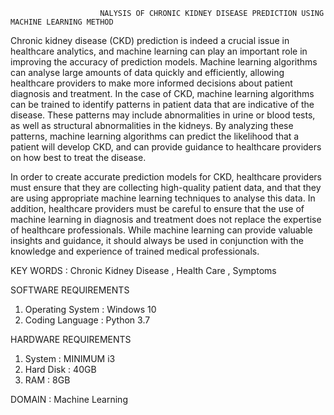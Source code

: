                         NALYSIS OF CHRONIC KIDNEY DISEASE PREDICTION USING MACHINE LEARNING METHOD

Chronic kidney disease (CKD) prediction is indeed a crucial issue in healthcare analytics, and machine learning can play an important role in improving the accuracy of prediction models.
Machine learning algorithms can analyse large amounts of data quickly and efficiently, allowing healthcare providers to make more informed decisions about patient diagnosis and
treatment. In the case of CKD, machine learning algorithms can be trained to identify patterns in patient data that are indicative of the disease. These patterns may include abnormalities in
urine or blood tests, as well as structural abnormalities in the kidneys. By analyzing these patterns, machine learning algorithms can predict the likelihood that a patient will develop
CKD, and can provide guidance to healthcare providers on how best to treat the disease.

In order to create accurate prediction models for CKD, healthcare providers must ensure that they are collecting high-quality patient data, and that they are using appropriate machine
learning techniques to analyse this data. In addition, healthcare providers must be careful to ensure that the use of machine learning in diagnosis and treatment does not replace the
expertise of healthcare professionals. While machine learning can provide valuable insights and guidance, it should always be used in conjunction with the knowledge and experience of
trained medical professionals.

KEY WORDS : Chronic Kidney Disease , Health Care , Symptoms

SOFTWARE REQUIREMENTS
1) Operating System : Windows 10
2) Coding Language : Python 3.7

HARDWARE REQUIREMENTS
1) System : MINIMUM i3
2) Hard Disk : 40GB
3) RAM : 8GB

DOMAIN : Machine Learning
